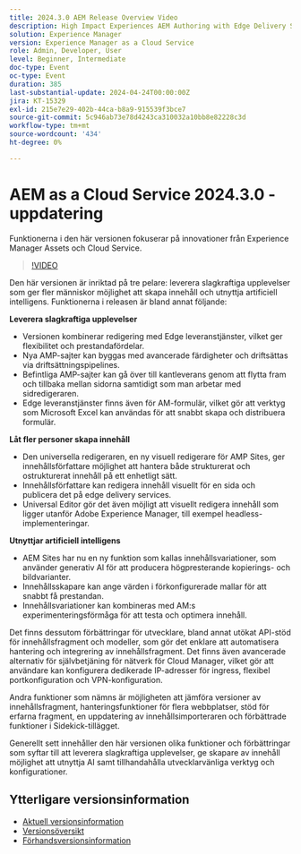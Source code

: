 ```yaml
---
title: 2024.3.0 AEM Release Overview Video
description: High Impact Experiences AEM Authoring with Edge Delivery Services Edge Delivery Services for FormsContent by all, for all Universal Editor Action Intelligence AEM Sites - Generate Content Variations (GenAI)Rapid Development CruD OpenAPIs for Content Fragments and ModelsCloud Service Foundation Advanced NetworkingAndra märkbara förbättringar Jämför Content Fragment Versions Stöd för Experience Fragments Updated Content Importer v1.51.0 Sidekick Extension v6.41.0
solution: Experience Manager
version: Experience Manager as a Cloud Service
role: Admin, Developer, User
level: Beginner, Intermediate
doc-type: Event
oc-type: Event
duration: 385
last-substantial-update: 2024-04-24T00:00:00Z
jira: KT-15329
exl-id: 215e7e29-402b-44ca-b8a9-915539f3bce7
source-git-commit: 5c946ab73e78d4243ca310032a10bb8e82228c3d
workflow-type: tm+mt
source-wordcount: '434'
ht-degree: 0%

---
```


# AEM as a Cloud Service 2024.3.0 - uppdatering

Funktionerna i den här versionen fokuserar på innovationer från Experience Manager Assets och Cloud Service.

>[!VIDEO](https://video.tv.adobe.com/v/3450611/?learn=on&captions=swe)

Den här versionen är inriktad på tre pelare: leverera slagkraftiga upplevelser som ger fler människor möjlighet att skapa innehåll och utnyttja artificiell intelligens. Funktionerna i releasen är bland annat följande:

**Leverera slagkraftiga upplevelser**

* Versionen kombinerar redigering med Edge leveranstjänster, vilket ger flexibilitet och prestandafördelar.
* Nya AMP-sajter kan byggas med avancerade färdigheter och driftsättas via driftsättningspipelines.
* Befintliga AMP-sajter kan gå över till kantleverans genom att flytta fram och tillbaka mellan sidorna samtidigt som man arbetar med sidredigeraren.
* Edge leveranstjänster finns även för AM-formulär, vilket gör att verktyg som Microsoft Excel kan användas för att snabbt skapa och distribuera formulär.

**Låt fler personer skapa innehåll**

* Den universella redigeraren, en ny visuell redigerare för AMP Sites, ger innehållsförfattare möjlighet att hantera både strukturerat och ostrukturerat innehåll på ett enhetligt sätt.
* Innehållsförfattare kan redigera innehåll visuellt för en sida och publicera det på edge delivery services.
* Universal Editor gör det även möjligt att visuellt redigera innehåll som ligger utanför Adobe Experience Manager, till exempel headless-implementeringar.

**Utnyttjar artificiell intelligens**

* AEM Sites har nu en ny funktion som kallas innehållsvariationer, som använder generativ AI för att producera högpresterande kopierings- och bildvarianter.
* Innehållsskapare kan ange värden i förkonfigurerade mallar för att snabbt få prestandan.
* Innehållsvariationer kan kombineras med AM:s experimenteringsförmåga för att testa och optimera innehåll.

<!--
**High Impact Experiences**
 * AEM Authoring with Edge Delivery Services
 * Edge Delivery Services for Forms

**Content by all, for all**
 * Universal Editor

**Actionable Intelligence**
 * AEM Sites: Generate Content Variations (GenAI)

**Rapid Development**
 * CruD OpenAPIs for Content Fragments and Models

**Cloud Service Foundation**
 * Advanced Networking

**Other Notable Enhancements**
 * Compare Content Fragment Versions
 * Multisite Management support for Experience Fragments
 * Updated Content Importer v1.51.0
 * Sidekick Extension v6.41.0
-->

Det finns dessutom förbättringar för utvecklare, bland annat utökat API-stöd för innehållsfragment och modeller, som gör det enklare att automatisera hantering och integrering av innehållsfragment. Det finns även avancerade alternativ för självbetjäning för nätverk för Cloud Manager, vilket gör att användare kan konfigurera dedikerade IP-adresser för ingress, flexibel portkonfiguration och VPN-konfiguration.

Andra funktioner som nämns är möjligheten att jämföra versioner av innehållsfragment, hanteringsfunktioner för flera webbplatser, stöd för erfarna fragment, en uppdatering av innehållsimporteraren och förbättrade funktioner i Sidekick-tillägget.

Generellt sett innehåller den här versionen olika funktioner och förbättringar som syftar till att leverera slagkraftiga upplevelser, ge skapare av innehåll möjlighet att utnyttja AI samt tillhandahålla utvecklarvänliga verktyg och konfigurationer.

<!--
Have questions about the release?  Discuss the release in [Experience League Communities](https://adobe.ly/3RPNYZF) -->

## Ytterligare versionsinformation

* [Aktuell versionsinformation](https://experienceleague.adobe.com/docs/experience-manager-cloud-service/content/release-notes/home.html?lang=sv-SE)
* [Versionsöversikt](https://experienceleague.adobe.com/docs/experience-manager-release-information/aem-release-updates/update-releases-roadmap.html?lang=sv-SE)
* [Förhandsversionsinformation](https://experienceleague.adobe.com/docs/experience-manager-cloud-service/content/release-notes/prerelease.html?lang=sv-SE)
